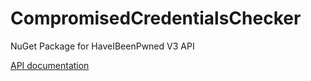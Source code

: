 # CompromisedCredentialsChecker
NuGet Package for HaveIBeenPwned V3 API

[API documentation](src/CompromisedCredentialsChecker/apidocs/CompromisedCredentialsChecker/index.md)
